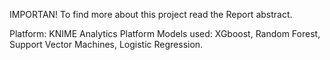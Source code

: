 IMPORTAN! To find more about this project read the Report abstract.

Platform: KNIME Analytics Platform
Models used: XGboost, Random Forest, Support Vector Machines, Logistic Regression.
